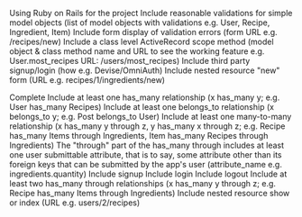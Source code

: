 Using Ruby on Rails for the project
 Include reasonable validations for simple model objects (list of model objects with validations e.g. User, Recipe, Ingredient, Item)
  Include form display of validation errors (form URL e.g. /recipes/new)
 Include a class level ActiveRecord scope method (model object & class method name and URL to see the working feature e.g. User.most_recipes URL: /users/most_recipes)
 Include third party signup/login (how e.g. Devise/OmniAuth)
 Include nested resource "new" form (URL e.g. recipes/1/ingredients/new)

Complete 
 Include at least one has_many relationship (x has_many y; e.g. User has_many Recipes)
  Include at least one belongs_to relationship (x belongs_to y; e.g. Post belongs_to User)
  Include at least one many-to-many relationship (x has_many y through z, y has_many x through z; e.g. Recipe has_many Items through Ingredients, Item has_many Recipes through Ingredients)
   The "through" part of the has_many through includes at least one user submittable attribute, that is to say, some attribute other than its foreign keys that can be submitted by the app's user (attribute_name e.g. ingredients.quantity)
   Include signup
 Include login
 Include logout
  Include at least two has_many through relationships (x has_many y through z; e.g. Recipe has_many Items through Ingredients)
   Include nested resource show or index (URL e.g. users/2/recipes)